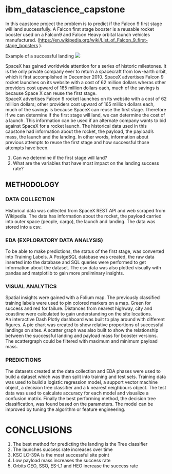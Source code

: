 # ibm_datascience_capstone

In this capstone project the problem is to predict if the Falcon 9 first stage will land successfully. A Falcon first stage booster is a reusable rocket booster used on a Falcon9 and Falcon Heavy orbital launch vehicles manufactured. (https://en.wikipedia.org/wiki/List_of_Falcon_9_first-stage_boosters ).    

Example of a successful landing 
![](https://cf-courses-data.s3.us.cloud-object-storage.appdomain.cloud/IBMDeveloperSkillsNetwork-DS0701EN-SkillsNetwork/api/Images/landing\_1.gif)

SpaceX has gained worldwide attention for a series of historic milestones. It is the only private company ever to return a spacecraft from low-earth orbit, which it first accomplished in December 2010. SpaceX advertises Falcon 9 rocket launches on its website with a cost of 62 million dollars wheras other providers cost upward of 165 million dollars each, much of the savings is because Space X can reuse the first stage.            
SpaceX advertises Falcon 9 rocket launches on its website with a cost of 62 million dollars; other providers cost upward of 165 million dollars each, much of the savings is because SpaceX can reuse the first stage. Therefore if we can determine if the first stage will land, we can determine the cost of a launch. This information can be used if an alternate company wants to bid against SpaceX for a rocket launch. The historical data used in this capstone had information about the rocket, the payload, the payload’s mass, the launch and the landing. In other words, information about previous attempts to reuse the first stage and how successful those attempts have been.       

1.  Can we determine if the first stage will land? 
1.	What are the variables that have most impact on the landing success rate? 


## METHODOLOGY
### DATA COLLECTION

Historical data was collected from SpaceX REST API and web scraped from Wikipedia. The data has information about the rocket, the payload carried into outer space (people, cargo), the launch and landing. The data was stored into a csv. 

### EDA (EXPLORATORY DATA ANALYSIS)
To be able to make predictions, the status of the first stage, was converted into Training Labels. A PostgeSQL database was created, the raw data inserted into the database and SQL queries were performed to get information about the dataset. The csv data was also plotted visually with pandas and matplotlib to gain more preliminary insights.         

### VISUAL ANALYTICS
Spatial insights were gained with a Folium map. The previously classified training labels were used to pin colored markers on a map. Green for success and red for failure. Distances from nearest highway, city and coastline were calculated to gain understanding on the site locations.            
An interactive Dash Plotly dashboard was built to play around with different figures. A pie chart was created to show relative proportions of successful landings on sites. A scatter graph was also built to show the relationship between the successful landing and payload mass for booster versions. The scattergraph could be filtered with maximum and minimum payload mass. 

### PREDICTIONS 
The datasets created at the data collection and EDA phases were used to build a dataset which was then split into training and test sets. Training data was used to build a logistic regression model,  a support vector machine object, a decision tree classifier and a k nearest neighbours object. The test data was used to calculate accuracy for each model and visualize a confusion matrix. Finally the best performing method, the decision tree classification, was found based on the parameters. The model can be improved by tuning the algorithm or feature engineering. 

# CONCLUSIONS 

1. The best method for predicting the landing is the Tree classifier 
1. The launches success rate increases over time 
1. KSC LC-39A is the most successful site point 
1. Low payload mass increases the success rate 
1. Orbits GEO, SSO, ES-L1 and HEO increase the success rate
